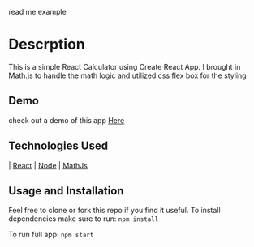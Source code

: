 read me example
# Descrption
This is a simple React Calculator using Create React App. I brought in Math.js to handle the math logic and utilized css flex box for the styling


## Demo
check out a demo of this app [Here](https://react-calculator-sepia.vercel.app/ "Demo")

## Technologies Used
 | [React](https://reactjs.org/ "React") | [Node](nodejs.org "Node") | [MathJs](https://www.npmjs.com/package/mathjs "MathJs")

## Usage and Installation
Feel free to clone or fork this repo if you find it useful. 
To install dependencies make sure to run: 
```npm install```

To run full app: 
```npm start```
